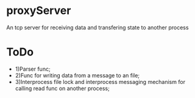 # proxyServer

An tcp server for receiving data and transfering state to another process

# ToDo

- 1)Parser func;
- 2)Func for writing data from a message to an file;
- 3)Interprocess file lock and interprocess messaging mechanism for calling read func on another process;
